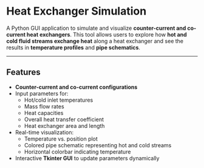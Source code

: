 # Heat Exchanger Simulation

A Python GUI application to simulate and visualize **counter-current and co-current heat exchangers**. This tool allows users to explore how **hot and cold fluid streams exchange heat** along a heat exchanger and see the results in **temperature profiles** and **pipe schematics**.

---

## Features

- **Counter-current and co-current configurations**
- Input parameters for:
  - Hot/cold inlet temperatures
  - Mass flow rates
  - Heat capacities
  - Overall heat transfer coefficient
  - Heat exchanger area and length
- Real-time visualization:
  - Temperature vs. position plot
  - Colored pipe schematic representing hot and cold streams
  - Horizontal colorbar indicating temperature
- Interactive **Tkinter GUI** to update parameters dynamically

